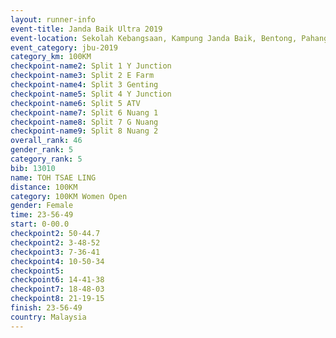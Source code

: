 ```yaml
---
layout: runner-info 
event-title: Janda Baik Ultra 2019
event-location: Sekolah Kebangsaan, Kampung Janda Baik, Bentong, Pahang, Malaysia
event_category: jbu-2019 
category_km: 100KM 
checkpoint-name2: Split 1 Y Junction  
checkpoint-name3: Split 2 E Farm  
checkpoint-name4: Split 3 Genting  
checkpoint-name5: Split 4 Y Junction 
checkpoint-name6: Split 5 ATV 
checkpoint-name7: Split 6 Nuang 1 
checkpoint-name8: Split 7 G Nuang 
checkpoint-name9: Split 8 Nuang 2 
overall_rank: 46
gender_rank: 5
category_rank: 5
bib: 13010
name: TOH TSAE LING
distance: 100KM
category: 100KM Women Open
gender: Female
time: 23-56-49
start: 0-00.0
checkpoint2: 50-44.7
checkpoint2: 3-48-52
checkpoint3: 7-36-41
checkpoint4: 10-50-34
checkpoint5: 
checkpoint6: 14-41-38
checkpoint7: 18-48-03
checkpoint8: 21-19-15
finish: 23-56-49
country: Malaysia
---
```


